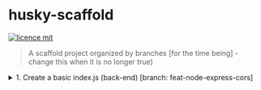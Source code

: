 # husky-scaffold
[![licence mit](https://img.shields.io/badge/licence-MIT-blue.svg)](https://github.com/afonsopacifer/open-source-boilerplate/blob/master/LICENSE.md)

> A scaffold project organized by branches [for the time being] - change this when it is no longer true)

<details>
  <summary> 
    1. Create a basic index.js (back-end) [branch: feat-node-express-cors]
  </summary>

> Added to test the lint-staged and confirm that code is still running. 
### steps
#### Add dependencies
Express - https://github.com/expressjs/express

Cors - https://github.com/expressjs/cors
 ```javascript
npm i --save express cors;
```

#### Add index.js file with a GET route
something like:
 ```javascript
const cors = require('cors');
const express = require('express');

const app = express();
const port = 3000;
let thisWillGiveError = "";

app.use(express.json());
app.use(cors());

app.get('/', (req, res) => {
  console.log('GET / called!')
  res.send('All configured!');
});

app.listen(port);
console.log(`Running on ${port}!`);

```


#### Run npm start
```javascript
npm start

> husky-scaffold@1.0.0 start D:\dev\personal\projects\study\guides\husky-scaffold
> node index.js

Running on 3000!
```
#### Test using a browser
Open localhost:3000 in a browser and check the console message
```javascript
$ npm start

> husky-scaffold@1.0.0 start D:\dev\personal\projects\study\guides\husky-scaffold
> node index.js

Running on 3000!
GET / called!
```
<details>